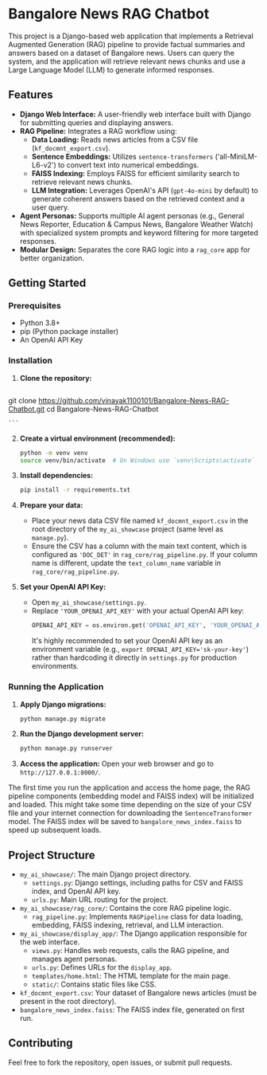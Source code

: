 # Bangalore News RAG Chatbot

This project is a Django-based web application that implements a Retrieval Augmented Generation (RAG) pipeline to provide factual summaries and answers based on a dataset of Bangalore news. Users can query the system, and the application will retrieve relevant news chunks and use a Large Language Model (LLM) to generate informed responses.

## Features

* **Django Web Interface:** A user-friendly web interface built with Django for submitting queries and displaying answers.
* **RAG Pipeline:** Integrates a RAG workflow using:
    * **Data Loading:** Reads news articles from a CSV file (`kf_docmnt_export.csv`).
    * **Sentence Embeddings:** Utilizes `sentence-transformers` ('all-MiniLM-L6-v2') to convert text into numerical embeddings.
    * **FAISS Indexing:** Employs FAISS for efficient similarity search to retrieve relevant news chunks.
    * **LLM Integration:** Leverages OpenAI's API (`gpt-4o-mini` by default) to generate coherent answers based on the retrieved context and a user query.
* **Agent Personas:** Supports multiple AI agent personas (e.g., General News Reporter, Education & Campus News, Bangalore Weather Watch) with specialized system prompts and keyword filtering for more targeted responses.
* **Modular Design:** Separates the core RAG logic into a `rag_core` app for better organization.

## Getting Started

### Prerequisites

* Python 3.8+
* pip (Python package installer)
* An OpenAI API Key

### Installation

1.  **Clone the repository:**
    ```bash
   git clone https://github.com/vinayak1100101/Bangalore-News-RAG-Chatbot.git
   cd Bangalore-News-RAG-Chatbot

    ```

2.  **Create a virtual environment (recommended):**
    ```bash
    python -m venv venv
    source venv/bin/activate  # On Windows use `venv\Scripts\activate`
    ```

3.  **Install dependencies:**
    ```bash
    pip install -r requirements.txt
    ```

4.  **Prepare your data:**
    * Place your news data CSV file named `kf_docmnt_export.csv` in the root directory of the `my_ai_showcase` project (same level as `manage.py`).
    * Ensure the CSV has a column with the main text content, which is configured as `'DOC_DET'` in `rag_core/rag_pipeline.py`. If your column name is different, update the `text_column_name` variable in `rag_core/rag_pipeline.py`.

5.  **Set your OpenAI API Key:**
    * Open `my_ai_showcase/settings.py`.
    * Replace `'YOUR_OPENAI_API_KEY'` with your actual OpenAI API key:
        ```python
        OPENAI_API_KEY = os.environ.get('OPENAI_API_KEY', 'YOUR_OPENAI_API_KEY_HERE')
        ```
        It's highly recommended to set your OpenAI API key as an environment variable (e.g., `export OPENAI_API_KEY='sk-your-key'`) rather than hardcoding it directly in `settings.py` for production environments.

### Running the Application

1.  **Apply Django migrations:**
    ```bash
    python manage.py migrate
    ```

2.  **Run the Django development server:**
    ```bash
    python manage.py runserver
    ```

3.  **Access the application:**
    Open your web browser and go to `http://127.0.0.1:8000/`.

The first time you run the application and access the home page, the RAG pipeline components (embedding model and FAISS index) will be initialized and loaded. This might take some time depending on the size of your CSV file and your internet connection for downloading the `SentenceTransformer` model. The FAISS index will be saved to `bangalore_news_index.faiss` to speed up subsequent loads.

## Project Structure

* `my_ai_showcase/`: The main Django project directory.
    * `settings.py`: Django settings, including paths for CSV and FAISS index, and OpenAI API key.
    * `urls.py`: Main URL routing for the project.
* `my_ai_showcase/rag_core/`: Contains the core RAG pipeline logic.
    * `rag_pipeline.py`: Implements `RAGPipeline` class for data loading, embedding, FAISS indexing, retrieval, and LLM interaction.
* `my_ai_showcase/display_app/`: The Django application responsible for the web interface.
    * `views.py`: Handles web requests, calls the RAG pipeline, and manages agent personas.
    * `urls.py`: Defines URLs for the `display_app`.
    * `templates/home.html`: The HTML template for the main page.
    * `static/`: Contains static files like CSS.
* `kf_docmnt_export.csv`: Your dataset of Bangalore news articles (must be present in the root directory).
* `bangalore_news_index.faiss`: The FAISS index file, generated on first run.

## Contributing

Feel free to fork the repository, open issues, or submit pull requests.
